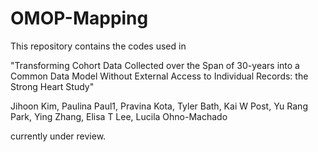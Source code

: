 # OMOP-Mapping

This repository contains the codes used in 

"Transforming Cohort Data Collected over the Span of 30-years into a Common Data Model Without External Access to Individual Records: the Strong Heart Study"

Jihoon Kim, Paulina Paul1, Pravina Kota, Tyler Bath, Kai W Post, Yu Rang Park, Ying Zhang, Elisa T Lee, Lucila Ohno-Machado

currently under review.